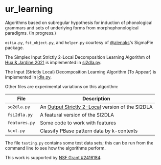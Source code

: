 # ur_learning
Algorithms based on subregular hypothesis for induction of phonological grammars and sets of underlying forms from morphophonological paradigms. (In progress.)

`ostia.py`, `fst_object.py`, and `helper.py` courtesy of [@alenaks](https://github.com/alenaks)'s SigmaPie package.

The Simplex Input Strictly 2-Local Decomposition Learning Algorithm of [Hua & Jardine 2021](https://github.com/rucll/ur_learning/blob/main/papers/huajardine2021si2dla.pdf) is implemented in [si2dla.py](si2dla.py).

The Input (Strictly Local) Decomposition Learning Algorithm (To Appear) is implemented in [idla.py](idla.py).

Other files are experimental variations on this algorithm:

File		| Description
----------------|-------------
`so2dla.py`	| An [Output Strictly 2-Local](https://aclanthology.org/W15-2310/) version of the SI2DLA
`fsi2dla.py`	| A featural version of the SI2DLA
`features.py`	| Some code to work with features
`kcxt.py`	| Classify PBase pattern data by k-contexts

The file `testing.py` contains some test data sets; this can be run from the command line to see how the algorithms perform.

This work is supported by [NSF Grant #2416184](https://www.nsf.gov/awardsearch/showAward?AWD_ID=2416184).
